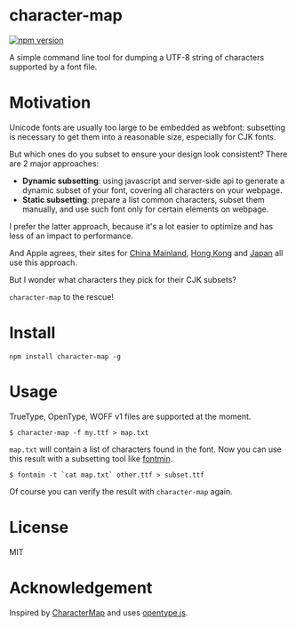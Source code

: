 
character-map
=============

[![npm version][npm-image]][npm-url]

A simple command line tool for dumping a UTF-8 string of characters supported by a font file.


# Motivation

Unicode fonts are usually too large to be embedded as webfont: subsetting is necessary to get them into a reasonable size, especially for CJK fonts.

But which ones do you subset to ensure your design look consistent? There are 2 major approaches:

- **Dynamic subsetting**: using javascript and server-side api to generate a dynamic subset of your font, covering all characters on your webpage.
- **Static subsetting**: prepare a list common characters, subset them manually, and use such font only for certain elements on webpage.

I prefer the latter approach, because it's a lot easier to optimize and has less of an impact to performance.

And Apple agrees, their sites for [China Mainland](http://www.apple.com/cn/environment/), [Hong Kong](http://www.apple.com/hk/environment/) and [Japan](http://www.apple.com/jp/environment/) all use this approach.

But I wonder what characters they pick for their CJK subsets?

`character-map` to the rescue!


# Install

`npm install character-map -g`


# Usage

TrueType, OpenType, WOFF v1 files are supported at the moment.

```
$ character-map -f my.ttf > map.txt
```

`map.txt` will contain a list of characters found in the font. Now you can use this result with a subsetting tool like [fontmin](https://github.com/ecomfe/fontmin).

```
$ fontmin -t `cat map.txt` other.ttf > subset.ttf
```

Of course you can verify the result with `character-map` again.


# License

MIT


# Acknowledgement

Inspired by [CharacterMap](https://github.com/bluejamesbond/CharacterMap) and uses [opentype.js](https://github.com/nodebox/opentype.js).


[npm-image]: https://img.shields.io/npm/v/character-map.svg?style=flat-square
[npm-url]: https://www.npmjs.com/package/character-map
